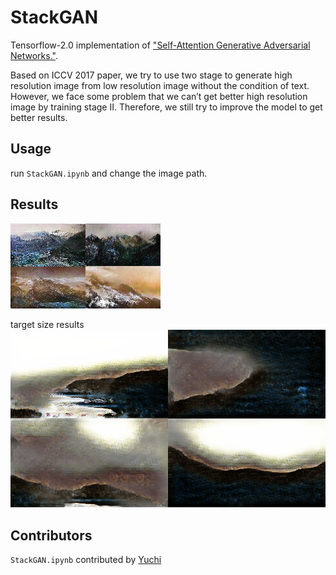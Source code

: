 # StackGAN
Tensorflow-2.0 implementation of ["Self-Attention Generative Adversarial Networks."](https://arxiv.org/abs/1805.08318).

Based on ICCV 2017 paper, we try to use two stage to generate high resolution image from low resolution image without the condition of text. However, we face some problem that we can’t get better high resolution image by training stage II. Therefore, we still try to improve the model to get better results. 

## Usage

run `StackGAN.ipynb` and change the image path.

## Results

![small size results](../assets/small_stack_result.png)

target size results
![target size results](../assets/target_stack_result.png)


## Contributors
`StackGAN.ipynb` contributed by [Yuchi](https://github.com/yuchil)
